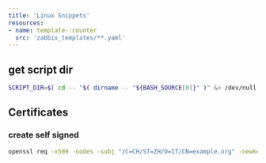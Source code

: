 ```yaml
---
title: 'Linux Snippets'
resources:
- name: template-:counter
  src: 'zabbix_templates/**.yaml'
---
```


## get script dir

```bash
SCRIPT_DIR=$( cd -- "$( dirname -- "${BASH_SOURCE[0]}" )" &> /dev/null && pwd )
```

## Certificates

### create self signed

```bash
openssl req -x509 -nodes -subj "/C=CH/ST=ZH/O=IT/CN=example.org" -newkey rsa:4096 -keyout key.pem -out cert.pem -days 365
```
